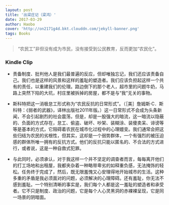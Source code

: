 ```yaml
---
layout: post
title: '出梁庄记（梁鸿）'
date: 2017-03-29
author: Haobo
cover: 'http://on2171g4d.bkt.clouddn.com/jekyll-banner.png'
tags: Books
---
```


>  “农民工”非但没有成为市民，没有接受到公民教育，反而更加“农民化”。

### Kindle Clip

* 责备制度、批判他人是我们最普遍的反应，但却唯独忘记，我们还应该责备自己。我们也是这样的风景和这样的羞耻的塑造者。我们应该负担起这样一个共有的责任，以重建我们的伦理。路边倒下的那个老人，超市里的问题牛奶，马路上突然下陷的大坑，村庄里被拆掉的房屋，都不是与“我”无关的事物。

* 斯科特把这一消极怠工形式称为“农民反抗的日常形式”。（［美］詹姆斯·C．斯科特：《弱者的武器》，译林出版社2011年版。）这一日常形式不会成为头条新闻，不会引起剧烈的社会震荡，但是，却是一股强大的暗流，这一暗流以隐蔽的、负面的方式存在，怠工、偷盗、破坏、吵架、装糊涂、装傻卖呆、诽谤等等是基本的方式，它阻碍着农民在城市化过程中的心理嬗变。我们通常会把这些归结为农民的劣根性，但其实，这却是一个弱势群体，一个有强烈的被压迫感的群体所唯一拥有的反抗方式。他们的反抗只能以匿名的、不合法的方式进行，或者说，这是一种自救式犯罪。

* 与此同时，必须承认，对于我这样一个并不坚定的调查者而言，每每离开他们的打工场地和出租屋，我都夹杂着一种略带卑劣的如释重负感，无法掩饰的轻松。任务终于完成了，然后，既无限羞愧又心安理得地开始城市的生活。这种多重的矛盾是我必须面对的问题，必须解决的心理障碍。还有羞耻，你无法不感到羞耻。一个特别清晰的事实是，我们每个人都是这一羞耻的塑造者和承受者。它不只是制度、政治的问题，它是每个人心灵黑洞的赤裸裸呈现，它是同一场景的阴暗面。

